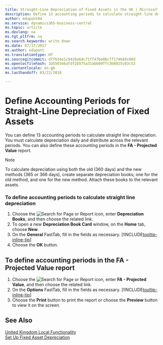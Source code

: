 ```yaml
---
title: Straight-Line Depreciation of Fixed Assets in the UK | Microsoft Docs
description: Define 13 accounting periods to calculate straight-line depreciation in the UK version. You must calculate depreciation daily and distribute across the relevant periods.
author: edupont04
ms.service: dynamics365-business-central
ms.topic: article
ms.devlang: na
ms.tgt_pltfrm: na
ms.search.keywords: write down
ms.date: 07/17/2017
ms.author: edupont
ms.translationtype: HT
ms.sourcegitcommit: d7fb34e1c9428a64c71ff47be8bcff174649c00d
ms.openlocfilehash: 3a5503e6afdf2b575a31abb0dffc3b8825c03c53
ms.contentlocale: en-gb
ms.lasthandoff: 03/22/2018

---
```

# <a name="define-accounting-periods-for-straight-line-depreciation-of-fixed-assets"></a>Define Accounting Periods for Straight-Line Depreciation of Fixed Assets
You can define 13 accounting periods to calculate straight line depreciation. You must calculate depreciation daily and distribute across the relevant periods. You can also define these accounting periods in the **FA - Projected Value** report.  

> [!NOTE]  
>  To calculate depreciation using both the old (360 days) and the new methods (365 or 366 days), create separate depreciation books; one for the old method, and one for the new method. Attach these books to the relevant assets.  

### <a name="to-define-accounting-periods-to-calculate-straight-line-depreciation"></a>To define accounting periods to calculate straight line depreciation  

1.  Choose the ![Search for Page or Report](../../media/ui-search/search_small.png "Search for Page or Report icon") icon, enter **Depreciation Books**, and then choose the related link.  
2.  To open a new **Depreciation Book Card** window, on the **Home** tab, choose **New**.  
3.  On the **General** FastTab, fill in the fields as necessary. [!INCLUDE[tooltip-inline-tip](../../includes/tooltip-inline-tip_md.md)]
5.  Choose the **OK** button.  

## <a name="to-define-accounting-periods-in-the-fa---projected-value-report"></a>To define accounting periods in the FA - Projected Value report  

1.  Choose the ![Search for Page or Report](../../media/ui-search/search_small.png "Search for Page or Report icon") icon, enter **FA - Projected Value**, and then choose the related link.  
2.  On the **Options** FastTab, fill in the fields as necessary. [!INCLUDE[tooltip-inline-tip](../../includes/tooltip-inline-tip_md.md)]
3.  Choose the **Print** button to print the report or choose the **Preview** button to view it on the screen.  

## <a name="see-also"></a>See Also  
[United Kingdom Local Functionality](united-kingdom-local-functionality.md)   
[Set Up Fixed Asset Depreciation](../../fa-how-setup-depreciation.md)  

